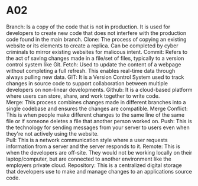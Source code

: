 # A02
Branch: Is a copy of the code that is not in production. It is used for developers to create new code that does not interfere with the production code found in the main branch. 
Clone: The process of copying an existing website or its elements to create a replica. Can be completed by cyber criminals to mirror existing websites for malicous intent. 
Commit: Refers to the act of saving changes made in a file/set of files, typically to a version control system like Git. 
Fetch: Used to update the content of a webpage without completing a full refresh. This enables real-time data through always pulling new data. 
GIT: It is a Version Control System used to track changes in source code to support collaboration between multiple developers on non-linear developments. 
Github: It is a cloud-based platform where users can store, share, and work together to write code.  
Merge: This process combines changes made in different branches into a single codebase and ensures the changes are compatible. 
Merge Conflict: This is when people make different changes to the same line of the same file or if someone deletes a file that another person worked on. 
Push: This is the technology for sending messages from your server to users even when they're not actively using the website.  
Pull: This is a network communication style where a user requests information from a server and the server responds to it. 
Remote: This is when the developers are off-site. They would not be working locally on their laptop/computer, but are connected to another environment like the employers private cloud. 
Repository: This is a centralized digital storage that developers use to make and manage changes to an applications source code. 
